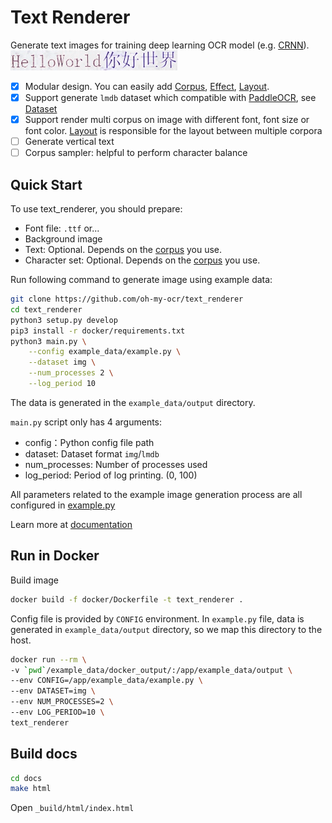 # Text Renderer
Generate text images for training deep learning OCR model (e.g. [CRNN](https://github.com/bgshih/crnn)). ![example](./image/example.gif)

- [x] Modular design. You can easily add [Corpus](https://oh-my-ocr.github.io/text_renderer/corpus/index.html), [Effect](https://oh-my-ocr.github.io/text_renderer/effect/index.html), [Layout](https://oh-my-ocr.github.io/text_renderer/layout/index.html).
- [x] Support generate `lmdb` dataset which compatible with [PaddleOCR](https://github.com/PaddlePaddle/PaddleOCR), see [Dataset](https://oh-my-ocr.github.io/text_renderer/dataset.html)
- [x] Support render multi corpus on image with different font, font size or font color. [Layout](https://oh-my-ocr.github.io/text_renderer/layout/index.html) is responsible for the layout between multiple corpora
- [ ] Generate vertical text
- [ ] Corpus sampler: helpful to perform character balance

## Quick Start

To use text_renderer, you should prepare:

  - Font file: `.ttf` or...
  - Background image
  - Text: Optional. Depends on the [corpus](https://oh-my-ocr.github.io/text_renderer/corpus/index.html) you use.
  - Character set: Optional. Depends on the [corpus](https://oh-my-ocr.github.io/text_renderer/corpus/index.html) you use.

Run following command to generate image using example data:

```bash
git clone https://github.com/oh-my-ocr/text_renderer
cd text_renderer
python3 setup.py develop
pip3 install -r docker/requirements.txt
python3 main.py \
    --config example_data/example.py \
    --dataset img \
    --num_processes 2 \
    --log_period 10
```

The data is generated in the `example_data/output` directory.

`main.py` script only has 4 arguments:
- config：Python config file path
- dataset: Dataset format `img`/`lmdb`
- num_processes: Number of processes used
- log_period: Period of log printing. (0, 100)

All parameters related to the example image generation process are all configured in
[example.py](https://github.com/oh-my-ocr/text_renderer/blob/master/example_data/example.py)

Learn more at [documentation](https://oh-my-ocr.github.io/text_renderer/index.html)

## Run in Docker

Build image

```bash
docker build -f docker/Dockerfile -t text_renderer .
```

Config file is provided by `CONFIG` environment.
In `example.py` file, data is generated in `example_data/output` directory,
so we map this directory to the host.

```bash
docker run --rm \
-v `pwd`/example_data/docker_output/:/app/example_data/output \
--env CONFIG=/app/example_data/example.py \
--env DATASET=img \
--env NUM_PROCESSES=2 \
--env LOG_PERIOD=10 \
text_renderer
```

## Build docs

```bash
cd docs
make html
```

Open `_build/html/index.html`


